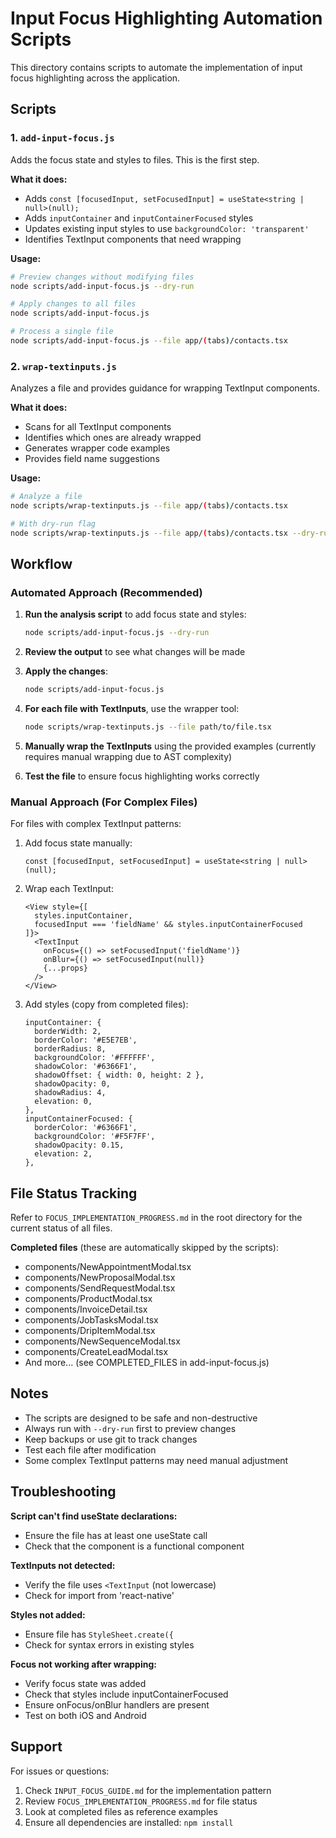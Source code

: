 # Input Focus Highlighting Automation Scripts

This directory contains scripts to automate the implementation of input focus highlighting across the application.

## Scripts

### 1. `add-input-focus.js`
Adds the focus state and styles to files. This is the first step.

**What it does:**
- Adds `const [focusedInput, setFocusedInput] = useState<string | null>(null);`
- Adds `inputContainer` and `inputContainerFocused` styles
- Updates existing input styles to use `backgroundColor: 'transparent'`
- Identifies TextInput components that need wrapping

**Usage:**
```bash
# Preview changes without modifying files
node scripts/add-input-focus.js --dry-run

# Apply changes to all files
node scripts/add-input-focus.js

# Process a single file
node scripts/add-input-focus.js --file app/(tabs)/contacts.tsx
```

### 2. `wrap-textinputs.js`
Analyzes a file and provides guidance for wrapping TextInput components.

**What it does:**
- Scans for all TextInput components
- Identifies which ones are already wrapped
- Generates wrapper code examples
- Provides field name suggestions

**Usage:**
```bash
# Analyze a file
node scripts/wrap-textinputs.js --file app/(tabs)/contacts.tsx

# With dry-run flag
node scripts/wrap-textinputs.js --file app/(tabs)/contacts.tsx --dry-run
```

## Workflow

### Automated Approach (Recommended)

1. **Run the analysis script** to add focus state and styles:
   ```bash
   node scripts/add-input-focus.js --dry-run
   ```

2. **Review the output** to see what changes will be made

3. **Apply the changes**:
   ```bash
   node scripts/add-input-focus.js
   ```

4. **For each file with TextInputs**, use the wrapper tool:
   ```bash
   node scripts/wrap-textinputs.js --file path/to/file.tsx
   ```

5. **Manually wrap the TextInputs** using the provided examples (currently requires manual wrapping due to AST complexity)

6. **Test the file** to ensure focus highlighting works correctly

### Manual Approach (For Complex Files)

For files with complex TextInput patterns:

1. Add focus state manually:
   ```tsx
   const [focusedInput, setFocusedInput] = useState<string | null>(null);
   ```

2. Wrap each TextInput:
   ```tsx
   <View style={[
     styles.inputContainer,
     focusedInput === 'fieldName' && styles.inputContainerFocused
   ]}>
     <TextInput
       onFocus={() => setFocusedInput('fieldName')}
       onBlur={() => setFocusedInput(null)}
       {...props}
     />
   </View>
   ```

3. Add styles (copy from completed files):
   ```tsx
   inputContainer: {
     borderWidth: 2,
     borderColor: '#E5E7EB',
     borderRadius: 8,
     backgroundColor: '#FFFFFF',
     shadowColor: '#6366F1',
     shadowOffset: { width: 0, height: 2 },
     shadowOpacity: 0,
     shadowRadius: 4,
     elevation: 0,
   },
   inputContainerFocused: {
     borderColor: '#6366F1',
     backgroundColor: '#F5F7FF',
     shadowOpacity: 0.15,
     elevation: 2,
   },
   ```

## File Status Tracking

Refer to `FOCUS_IMPLEMENTATION_PROGRESS.md` in the root directory for the current status of all files.

**Completed files** (these are automatically skipped by the scripts):
- components/NewAppointmentModal.tsx
- components/NewProposalModal.tsx
- components/SendRequestModal.tsx
- components/ProductModal.tsx
- components/InvoiceDetail.tsx
- components/JobTasksModal.tsx
- components/DripItemModal.tsx
- components/NewSequenceModal.tsx
- components/CreateLeadModal.tsx
- And more... (see COMPLETED_FILES in add-input-focus.js)

## Notes

- The scripts are designed to be safe and non-destructive
- Always run with `--dry-run` first to preview changes
- Keep backups or use git to track changes
- Test each file after modification
- Some complex TextInput patterns may need manual adjustment

## Troubleshooting

**Script can't find useState declarations:**
- Ensure the file has at least one useState call
- Check that the component is a functional component

**TextInputs not detected:**
- Verify the file uses `<TextInput` (not lowercase)
- Check for import from 'react-native'

**Styles not added:**
- Ensure file has `StyleSheet.create({`
- Check for syntax errors in existing styles

**Focus not working after wrapping:**
- Verify focus state was added
- Check that styles include inputContainerFocused
- Ensure onFocus/onBlur handlers are present
- Test on both iOS and Android

## Support

For issues or questions:
1. Check `INPUT_FOCUS_GUIDE.md` for the implementation pattern
2. Review `FOCUS_IMPLEMENTATION_PROGRESS.md` for file status
3. Look at completed files as reference examples
4. Ensure all dependencies are installed: `npm install`

